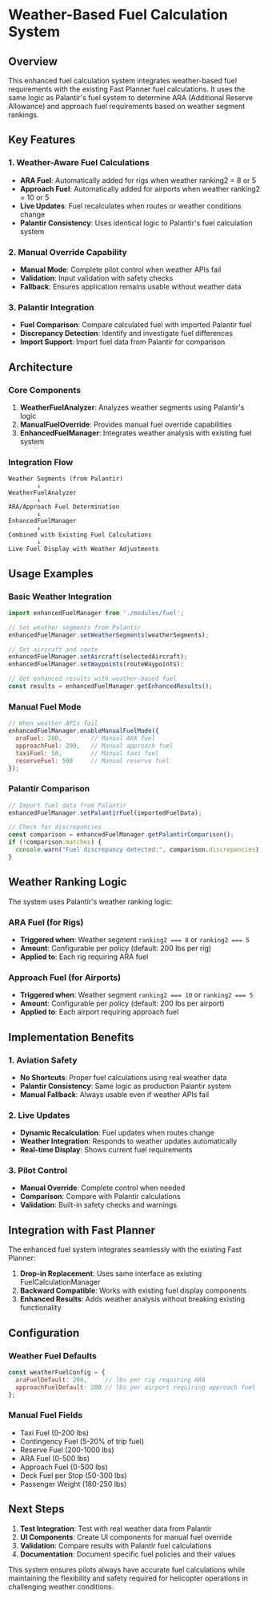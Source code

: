 # Weather-Based Fuel Calculation System

## Overview

This enhanced fuel calculation system integrates weather-based fuel requirements with the existing Fast Planner fuel calculations. It uses the same logic as Palantir's fuel system to determine ARA (Additional Reserve Allowance) and approach fuel requirements based on weather segment rankings.

## Key Features

### 1. Weather-Aware Fuel Calculations
- **ARA Fuel**: Automatically added for rigs when weather ranking2 = 8 or 5
- **Approach Fuel**: Automatically added for airports when weather ranking2 = 10 or 5
- **Live Updates**: Fuel recalculates when routes or weather conditions change
- **Palantir Consistency**: Uses identical logic to Palantir's fuel calculation system

### 2. Manual Override Capability
- **Manual Mode**: Complete pilot control when weather APIs fail
- **Validation**: Input validation with safety checks
- **Fallback**: Ensures application remains usable without weather data

### 3. Palantir Integration
- **Fuel Comparison**: Compare calculated fuel with imported Palantir fuel
- **Discrepancy Detection**: Identify and investigate fuel differences
- **Import Support**: Import fuel data from Palantir for comparison

## Architecture

### Core Components

1. **WeatherFuelAnalyzer**: Analyzes weather segments using Palantir's logic
2. **ManualFuelOverride**: Provides manual fuel override capabilities
3. **EnhancedFuelManager**: Integrates weather analysis with existing fuel system

### Integration Flow

```
Weather Segments (from Palantir)
        ↓
WeatherFuelAnalyzer
        ↓
ARA/Approach Fuel Determination
        ↓
EnhancedFuelManager
        ↓
Combined with Existing Fuel Calculations
        ↓
Live Fuel Display with Weather Adjustments
```

## Usage Examples

### Basic Weather Integration
```javascript
import enhancedFuelManager from './modules/fuel';

// Set weather segments from Palantir
enhancedFuelManager.setWeatherSegments(weatherSegments);

// Set aircraft and route
enhancedFuelManager.setAircraft(selectedAircraft);
enhancedFuelManager.setWaypoints(routeWaypoints);

// Get enhanced results with weather-based fuel
const results = enhancedFuelManager.getEnhancedResults();
```

### Manual Fuel Mode
```javascript
// When weather APIs fail
enhancedFuelManager.enableManualFuelMode({
  araFuel: 200,        // Manual ARA fuel
  approachFuel: 200,   // Manual approach fuel
  taxiFuel: 50,        // Manual taxi fuel
  reserveFuel: 500     // Manual reserve fuel
});
```

### Palantir Comparison
```javascript
// Import fuel data from Palantir
enhancedFuelManager.setPalantirFuel(importedFuelData);

// Check for discrepancies
const comparison = enhancedFuelManager.getPalantirComparison();
if (!comparison.matches) {
  console.warn("Fuel discrepancy detected:", comparison.discrepancies);
}
```

## Weather Ranking Logic

The system uses Palantir's weather ranking logic:

### ARA Fuel (for Rigs)
- **Triggered when**: Weather segment `ranking2 === 8` or `ranking2 === 5`
- **Amount**: Configurable per policy (default: 200 lbs per rig)
- **Applied to**: Each rig requiring ARA fuel

### Approach Fuel (for Airports)  
- **Triggered when**: Weather segment `ranking2 === 10` or `ranking2 === 5`
- **Amount**: Configurable per policy (default: 200 lbs per airport)
- **Applied to**: Each airport requiring approach fuel

## Implementation Benefits

### 1. Aviation Safety
- **No Shortcuts**: Proper fuel calculations using real weather data
- **Palantir Consistency**: Same logic as production Palantir system
- **Manual Fallback**: Always usable even if weather APIs fail

### 2. Live Updates
- **Dynamic Recalculation**: Fuel updates when routes change
- **Weather Integration**: Responds to weather updates automatically
- **Real-time Display**: Shows current fuel requirements

### 3. Pilot Control
- **Manual Override**: Complete control when needed
- **Comparison**: Compare with Palantir calculations
- **Validation**: Built-in safety checks and warnings

## Integration with Fast Planner

The enhanced fuel system integrates seamlessly with the existing Fast Planner:

1. **Drop-in Replacement**: Uses same interface as existing FuelCalculationManager
2. **Backward Compatible**: Works with existing fuel display components
3. **Enhanced Results**: Adds weather analysis without breaking existing functionality

## Configuration

### Weather Fuel Defaults
```javascript
const weatherFuelConfig = {
  araFuelDefault: 200,     // lbs per rig requiring ARA
  approachFuelDefault: 200 // lbs per airport requiring approach fuel
};
```

### Manual Fuel Fields
- Taxi Fuel (0-200 lbs)
- Contingency Fuel (5-20% of trip fuel)
- Reserve Fuel (200-1000 lbs) 
- ARA Fuel (0-500 lbs)
- Approach Fuel (0-500 lbs)
- Deck Fuel per Stop (50-300 lbs)
- Passenger Weight (180-250 lbs)

## Next Steps

1. **Test Integration**: Test with real weather data from Palantir
2. **UI Components**: Create UI components for manual fuel override
3. **Validation**: Compare results with Palantir fuel calculations
4. **Documentation**: Document specific fuel policies and their values

This system ensures pilots always have accurate fuel calculations while maintaining the flexibility and safety required for helicopter operations in challenging weather conditions.